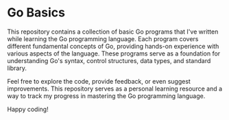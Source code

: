# Go Basics
This repository contains a collection of basic Go programs that I've written while learning the Go programming language. Each program covers different fundamental concepts of Go, providing hands-on experience with various aspects of the language. These programs serve as a foundation for understanding Go's syntax, control structures, data types, and standard library.

Feel free to explore the code, provide feedback, or even suggest improvements. This repository serves as a personal learning resource and a way to track my progress in mastering the Go programming language.

Happy coding!
